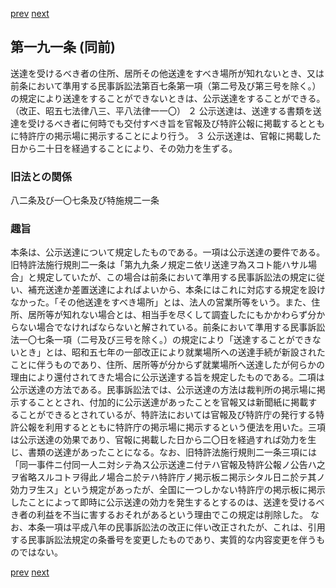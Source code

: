[prev](/specific\markdowns\特許法\278_Mp-Ch_10-At_190.md)
[next](/specific\markdowns\特許法\280_Mp-Ch_10-At_192.md)
## 第一九一条 (同前)
送達を受けるべき者の住所、居所その他送達をすべき場所が知れないとき、又は前条において準用する民事訴訟法第百七条第一項（第二号及び第三号を除く。）の規定により送達をすることができないときは、公示送達をすることができる。（改正、昭五七法律八三、平八法律一一〇）
２ 公示送達は、送達する書類を送達を受けるべき者に何時でも交付すべき旨を官報及び特許公報に掲載するとともに特許庁の掲示場に掲示することにより行う。
３ 公示送達は、官報に掲載した日から二十日を経過することにより、その効力を生ずる。

### 旧法との関係
八二条及び一〇七条及び特施規二一条

### 趣旨
本条は、公示送達について規定したものである。一項は公示送達の要件である。旧特許法施行規則二一条は「第九九条ノ規定ニ依リ送達ヲ為スコト能ハサル場合」と規定していたが、この場合は前条において準用する民事訴訟法の規定に従い、補充送達か差置送達によればよいから、本条にはこれに対応する規定を設けなかった。「その他送達をすべき場所」とは、法人の営業所等をいう。また、住所、居所等が知れない場合とは、相当手を尽くして調査したにもかかわらず分からない場合でなければならないと解されている。前条において準用する民事訴訟法一〇七条一項（二号及び三号を除く。）の規定により「送達することができないとき」とは、昭和五七年の一部改正により就業場所への送達手続が新設されたことに伴うものであり、住所、居所等が分からず就業場所へ送達したが何らかの理由により還付されてきた場合に公示送達する旨を規定したものである。二項は公示送達の方法である。民事訴訟法では、公示送達の方法は裁判所の掲示場に掲示することとされ、付加的に公示送達があったことを官報又は新聞紙に掲載することができるとされているが、特許法においては官報及び特許庁の発行する特許公報を利用するとともに特許庁の掲示場に掲示するという便法を用いた。三項は公示送達の効果であり、官報に掲載した日から二〇日を経過すれば効力を生じ、書類の送達があったことになる。なお、旧特許法施行規則二一条三項には「同一事件ニ付同一人ニ対シテ為ス公示送達ニ付テハ官報及特許公報ノ公告ハ之ヲ省略スルコトヲ得此ノ場合ニ於テハ特許庁ノ掲示板ニ掲示シタル日ニ於テ其ノ効力ヲ生ス」という規定があったが、全国に一つしかない特許庁の掲示板に掲示したことによって即時に公示送達の効力を発生するとするのは、送達を受けるべき者の利益を不当に害するおそれがあるという理由でこの規定は削除した。
なお、本条一項は平成八年の民事訴訟法の改正に伴い改正されたが、これは、引用する民事訴訟法規定の条番号を変更したものであり、実質的な内容変更を伴うものではない。

[prev](/specific\markdowns\特許法\278_Mp-Ch_10-At_190.md)
[next](/specific\markdowns\特許法\280_Mp-Ch_10-At_192.md)